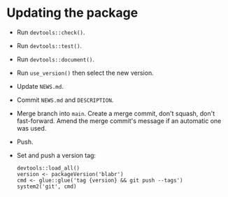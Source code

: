 # Updating the package

-   Run `devtools::check()`.

-   Run `devtools::test()`.

-   Run `devtools::document()`.

-   Run `use_version()` then select the new version.

-   Update `NEWS.md`.

-   Commit `NEWS.md` and `DESCRIPTION`.

-   Merge branch into `main`. Create a merge commit, don't squash, don't fast-forward. Amend the merge commit's message if an automatic one was used.

-   Push.

-   Set and push a version tag:

        devtools::load_all()
        version <- packageVersion('blabr')
        cmd <- glue::glue('tag {version} && git push --tags')
        system2('git', cmd)

